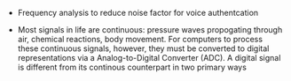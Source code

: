 

- Frequency analysis to reduce noise factor for voice authentcation 

- Most signals in life are continuous: pressure waves propogating through air, chemical reactions, body movement. For computers to process these continuous signals, however, they must be converted to digital representations via a Analog-to-Digital Converter (ADC). A digital signal is different from its continous counterpart in two primary ways
 
 
 
 

